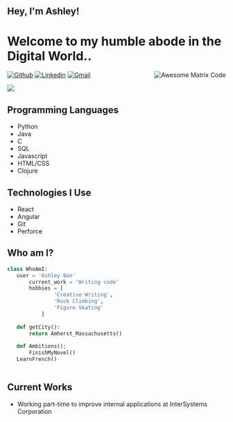 ## Hey, I'm Ashley!

<h1>Welcome to my humble abode in the Digital World..</h1> 

<img src = 'https://github.com/MarikIshtar007/MarikIshtar007/blob/master/images/matrix.gif' alt = 'Awesome Matrix Code' align='right'/>

[![Github](https://img.shields.io/badge/-Github-000?style=flat&logo=Github&logoColor=white)](https://github.com/ashleybao)
[![Linkedin](https://img.shields.io/badge/-LinkedIn-blue?style=flat&logo=Linkedin&logoColor=white)](https://www.linkedin.com/in/ashley-bao-32a2ab208/)
[![Gmail](https://img.shields.io/badge/-Gmail-c14438?style=flat&logo=Gmail&logoColor=white)](mailto:abao26@amherst.edu)

<img src = "https://github-readme-stats.vercel.app/api/top-langs/?username=ashleybao&layout=compact">


## Programming Languages
* Python
* Java
* C
* SQL
* Javascript
* HTML/CSS
* Clojure
 
 ## Technologies I Use
* React
* Angular
* Git
* Perforce
 
 ## Who am I?
 ```python
 class WhoAmI:
 	user = 'Ashley Bao'
		current_work = 'Writing code'
		hobbies = [
				'Creative Writing',
				'Rock Climbing',
				'Figure Skating'
			]
	
	def getCity():
		return Amherst_Massachusetts()
	
	def Ambitions():
		FinishMyNovel()
    LearnFrench()
	
 ```
 
## Current Works
 * Working part-time to improve internal applications at InterSystems Corporation


 
 
<!--
**ashleybao/ashleybao** is a ✨ _special_ ✨ repository because its `README.md` (this file) appears on your GitHub profile.
## Other Stuff
  - :octocat: [My Resume](https://drive.google.com/file/d/1tFL1gHFPw3MXzfW98oQEFjs2jQSGiVjw/view?usp=share_link)
Here are some ideas to get you started:

- 🔭 I’m currently working on ...
- 🌱 I’m currently learning ...
- 👯 I’m looking to collaborate on ...
- 🤔 I’m looking for help with ...
- 💬 Ask me about ...
- 📫 How to reach me: ...
- 😄 Pronouns: ...
- ⚡ Fun fact: ...
-->
